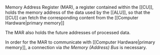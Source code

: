 Memory Address Register (MAR), a register contained within the [[CU]], holds the memory address of the data used by the [[ALU]], so that the [[CU]] can fetch the corresponding content from the [[Computer Hardware|primary memory]] 

The MAR also holds the future addresses of processed data. 

In order for the MAR to communicate with [[Computer Hardware|primary memory]], a connection via *the Memory (Address) Bus* is necessary.

